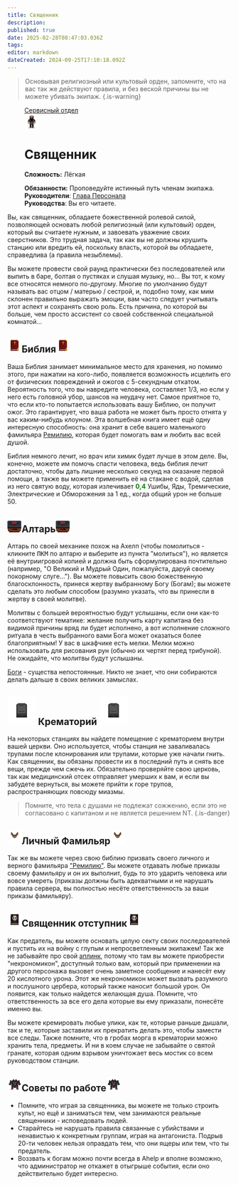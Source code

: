 ```yaml
---
title: Священник
description: 
published: true
date: 2025-02-28T08:47:03.036Z
tags: 
editor: markdown
dateCreated: 2024-09-25T17:10:18.092Z
---
```


> Основывая религиозный или культовый орден, запомните, что на вас так же действуют правила, и без веской причины вы не можете убивать экипаж.
{.is-warning}

<div style="display: flex; justify-content: center;">
<div class="roles-passport serv">
  <div class="title serv"><a href="/roles/servicedepartment">Сервисный отдел</a></div>
  <div>
    <div><div class="blat"><img src="/roles/priest.png"></div></div>
  <div><div>
    <h1>Священник</h1>
    <p><strong>Сложность:</strong> Лёгкая</p>
    <strong>Обязанности:</strong> Проповедуйте истинный путь членам экипажа.<br>
    <b>Руководители</b>: <a href="/roles/headofpersonnel">Глава Персонала</a><br>
    <b>Руководства</b>: Вы его читаете.
  </div></div>
  </div>
</div>
</div>



Вы, как священник, обладаете божественной ролевой силой, позволяющей основать любой религиозный (или культовый) орден, который вы считаете нужным, и завоевать уважение своих сверстников. Это трудная задача, так как вы не должны крушить станцию или вредить ей, поскольку власть, которой вы обладаете, справедлива (а правила незыблемы). 

Вы можете провести свой раунд практически без последователей или выпить в баре, болтая о пустяках и слушая музыку, но... Вы тот, к кому все относятся немного по-другому. Многие по умолчанию будут называть вас отцом / матерью / сестрой, и, подобно тому, как мим склонен правильно выражать эмоции, вам часто следует учитывать этот аспект и сохранять свою роль. Есть причина, по которой вы больше, чем просто ассистент со своей собственной специальной комнатой...
<h2>
  <div class="box">
    <img src="/bible_new.png" class="png1">Библия<img src="/bible_new.png" class="png1">
  </div>
</h2>

Ваша Библия занимает минимальное место для хранения, но помимо этого, при нажатии на кого-либо, появляется возможность исцелить его от физических повреждений и ожогов с 5-секундным откатом. Вероятность того, что вы навредите человека, составляет 1/3, но если у него есть головной убор, шансов на неудачу нет. Самое приятное то, что если кто-то попытается использовать вашу Библию, он получит ожог. Это гарантирует, что ваша работа не может быть просто отнята у вас каким-нибудь клоуном. Эта волшебная книга имеет ещё одну интересную способность: она хранит в себе вашего маленького фамильяра <a href="/roles/remilia" class="is-internal-link is-valid-page">Ремилию</a>, которая будет помогать вам и любить вас всей душой.

Библия немного лечит, но врач или химик будет лучше в этом деле. Вы, конечно, можете им помочь спасти человека, ведь библия лечит достаточно, чтобы дать лишние несколько секунд на оказание первой помощи, а также вы можете применить её на стакане с водой, сделав из него святую воду, которая излечивает <b style="color: green;">0,4</b> Ушибы, Яды, Тремические, Электрические и Обморожения за 1 ед., когда общий урон не больше 50.
<h2>
  <div class="box">
  <img src="/roles/serv/priest/satana.png" class="png2">Алтарь<img src="/roles/serv/priest/satana.png"  class="png2">
  </div>
</h2>

Алтарь по своей механике похож на Ахелп (чтобы помолиться - кликните <kbd>ПКМ</kbd> по алтарю и выберите из пункта "молиться"), но является её внутриигровой копией и должна быть сформулирована почтительно (например, "О Великий и Мудрый Один, пожалуйста, даруй своему покорному слуге..."). Вы можете повысить свою божественную благосклонность, принеся жертву выбранному Богу (Богам); вы можете сделать это любым способом (разумно указать, что вы принесли в жертву в своей молитве).

Молитвы с большей вероятностью будут услышаны, если они как-то соответствуют тематике: желание получить карту капитана без видимой причины вряд ли будет исполнено, а вот исполнение сложного ритуала в честь выбранного вами Бога может оказаться более благоприятным! У вас в шкафчике есть мелки. Мелки можно использовать для рисования рун (обычно их чертят перед трибуной). Не ожидайте, что молитвы будут услышаны.

<a href="/administration" class="is-internal-link is-valid-page">Боги</a> - существа непостоянные. Никто не знает, что они собираются делать дальше в своих великих замыслах.
<h2>
   <div class="box">
  <img src="/roles/serv/priest/crema_closed_v2.png"> <span class="up2"> Крематорий </span> <img src="/roles/serv/priest/crema_closed_v2.png">
  </div>
</h2>

На некоторых станциях вы найдете помещение с крематорием внутри вашей церкви. Оно используется, чтобы станция не заваливалась трупами после клонирования или трупами, которые уже начали гнить. Как священник, вы обязаны провести их в последний путь и снять все вещи, прежде чем сжечь их. Обязательно проверяйте свою церковь, так как медицинский отсек отправляет умерших к вам, и если вы забудете вернуться, вы можете прийти к горе трупов, распространяющих повсюду миазмы.
> Помните, что тела с душами не подлежат сожжению, если это не согласовано с капитаном и не является решением NT.
{.is-danger}

<h2>
  <div class="box">
  <img src="/roles/remilia.gif" class="png1">Личный Фамильяр<img src="/roles/remilia.gif"  class="png1">
  </div>
</h2>

Так же вы можете через свою библию призвать своего личного и верного фамильяра <a href="/roles/remilia" class="is-internal-link is-valid-page">"Ремилию"</a>. Вы можете отдавать любые приказы своему фамильяру и он их выполнит, будь то это ударить человека или вовсе умереть (приказы должны быть адекватными и не нарушать правила сервера, вы полностью несёте ответственность за ваши приказы фамильяру).

<!--
<h2>
  <div class="box">
  <img src="/roles/serv/priest/pylonс.gif" class="png2">Борьба с темными силами<img src="/roles/serv/priest/pylonс.gif"  class="png2">
  </div>
</h2>

<a href="/roles/cultist" class="is-internal-link is-valid-page">Культисты</a> -  угроза для вашей веры на станции. Поэтому вы, будучи слугой бога, обязаны противостоять иноверной заразе на станции. Благодаря вашей вере, вы обладаете защитой от всего, что связано с культом.
<a href="/roles/revenant" class="is-internal-link is-valid-page">Реверант</a> -  призрак, который был наполнен странной магической энергией и частично возвращен в мир смертных. Он невидим для смертных и появляются в поле зрения, только используя свои способности. Используйте святую воду и священное орудие для изгнания этого призрака.
<a href="/roles/wizard" class="is-internal-link is-valid-page">Маг</a> -  злой колдун, использующий тёмную магию. Ваше святое орудие и крестик помогают противостоять напасти.


<table>
  <tbody>
    <td class="blat"><img src="/roles/serv/priest/null_rod.png" class="png1"></td>
    <td class="desc">Жезл Нулификации. Использовав его на <kbd>Z</kbd>, вы можете превратить его в любое священное оружие на ваш выбор! Данное оружие обладает крайне важной особенностью - с его помощью можно открывать шлюзы культа! Также, в качестве приятного бонуса, это оружие наносит двойной урон <a href="/roles/revenant" class="is-internal-link is-valid-page">Ревенанту</a>.</td>
  </tbody>
</table>

> Вы можете обратить жезл ВСЕГО ОДИН РАЗ за раунд! Так что, выбирайте оружие с умом.
{.is-info}

<table>
  <thead>
    <tr>
      <th>Священное оружие</th>
      <th>Внешний вид</th>
      <th>Характеристики</th>
    </tr>
    </thead>
  <tbody class="blat">
    <tr>
      <td>Божья Длань</td>
      <td><img  src="/roles/serv/priest/hand.png" class="png1" ></td>
      <td>Наносит <span style="color:red"> 24 </span>теплового урона за 
        удар. Намертво закрепляется на вашей руке.</td>
    </tr>
    <tr>
      <td>Священный Клеймор</td>
      <td><img  src="/roles/serv/priest/claymore.png" class="png1" ></td>
      <td>Наносит <span style="color:red"> 33 </span> рубящего урона за 
          удар. </td>
    </tr>
    <tr>
      <td>Цепной Меч</td>
      <td><img  src="/roles/serv/priest/chainsword.gif" class="png1" ></td>
      <td>Наносит<span style="color:red"> 33 </span> рубящего урона за 
          удар. </td>
    </tr>
    <tr>
      <td>Световой Меч</td>
      <td><img  src="/roles/serv/priest/sword.gif" class="png1" ></td>
      <td>Наносит<span style="color:red"> 33 </span> рубящего урона за 
          удар. Благодаря <del>аккумулятору</del> святости, светится голубым 
          светом.</td>
    </tr>
    <tr>
      <td>Лезвие Ханзо</td>
      <td><img  src="/roles/serv/priest/katana.png" class="png1" ></td>
      <td>Наносит<span style="color:red"> 24 </span> рубящего урона за 
          удар, однако скорость атаки у него выше, чем у вариантов оружия 
        с 33 урона.</td>
    </tr>
    <tr>
      <td>Внепространственный Клинок</td>
      <td><img  src="/roles/serv/priest/multiverse.gif" class="png1" ></td>
      <td>Обладает хаотичной натурой. Из-за этого хаотичен и урон, и 
        подсветка. Он наносит от<span style="color:red"> 1 </span> до <span style="color:red"> 50 </span>
          рубящего урона за удар.</td>
    </tr>
    <tr>
      <td>Коса Жнеца</td>
      <td><img  src="/roles/serv/priest/vorpalscythe.png" class="png1" ></td>
      <td>Наносит<span style="color:red"> 24 </span> рубящего урона за 
          удар. Неплохо пробивает броню.</td>
    </tr>
    <tr>
      <td>Одержимый Клинок</td>
      <td><img  src="/roles/serv/priest/talking_sword.gif" class="png1" ></td>
      <td>Наносит<span style="color:red"> 24 </span> рубящего урона за 
          удар. В него может вселиться призрак, после чего он станет 
        оружием компаньоном. Хорошо это или нет, решать уже вам.</td>
    </tr>
    <tr>
      <td>Рука-Бензопила</td>
      <td><img  src="/roles/serv/priest/chainsaw.gif" class="png1" ></td>
      <td>Наносит<span style="color:red"> 6 </span> рубящего урона за 
          удар, однако сама скорость атаки высокая. Так же как и Длань, 
          она закрепляется на вашей руке без возможности снятия.</td>
    </tr>
    <tr>
      <td>Священная Плеть</td>
      <td><img  src="/roles/serv/priest/chain.png" class="png1" ></td>
      <td>Наносит<span style="color:red"> 15 </span> тупого урона за 
          удар. Обладает большой дальностью атаки.</td>
    </tr>
    <tr>
      <td>Посох Монаха</td>
      <td><img  src="/roles/serv/priest/bostaff.png" class="png1" ></td>
      <td>Двуручное. Наносит<span style="color:red"> 10 </span>тупого урона в одной руке, и <span style="color:red"> 18 </span> в двух за
          удар. Обладает большой областью атаки при взмахе на 
          <kbd>ПКМ</kbd>, к тому же пока вы его держите в двух руках способен блокрировать удары в вашу сторону, за исключением шоковой дубинки.</td>
    </tr>
    <tr>
      <td>Нечистивые вилы</td>
      <td><img  src="/roles/serv/priest/pitchfork.png" class="png1" ></td>
      <td>Единственное святое оружие, подходящее для дальнего боя. Двуручное.
          Наносит<span style="color:red"> 15 </span> тупого урона в одной руке, и <span style="color:red">24</span> тупого урона в двух за 
          удар и <span style="color:red"> 25 </span> за бросок.</td>
    </tr>
    <tr>
      <td>Реликтовый Боевой Молот</td>
      <td><img  src="/roles/serv/priest/hammeron.png" class="png1" ></td>
      <td>Наносит<span style="color:red"> 24 </span>тупого и <span 
        style="color:red"> 80 </span>структурного урона за раз. Думаю, 
          основное предзначение очевидно.</td>
    </tr>
    <tr>
      <td>Гиперинструмент</td>
      <td><img src="/roles/serv/priest/hypertool.png" class="png1" ></td>
      <td>Чересчур мощное оружие, даже для вас. Поэтому, вы можете только вырубать ваши цели за <strong>3 удара</strong>, не нанося им никакого урона.</td>   
    </tr>
  </tbody>
</table>  
<p></p>

---
<p></p>
<table>
  <tbody>
    <td class="blat"><img  src="/roles/serv/priest/radio_beacon.png" class="png1"></td>
    <td class="desc">Радиомаяк Вооружения. Использовав его на <kbd>Z</kbd>, вы получите возможность взять любой набор священной брони на ваш выбор. Он, так же как и жезл, одноразовый, а после выбора сразу надевает на вас нужную броню.</td>
  </tbody>
</table>

<div style="overflow-x: auto" class="fiber">
<table  class="blat" id="fiber">
  <thead>
   <tr>
     <th colspan="2">Броня Крестоносца</th>
     <th colspan="2">Забытая Броня</th>
     <th colspan="2">Одежда Студента</th>
     <th colspan="2">Древняя Броня</th>
     <th colspan="2">Одеяние Охотника на ведьм</th>
     <th colspan="2">Мантия Адепта</th>
   </tr>
  </thead>
  <tbody>
    <tr>
      <td>Шлем</td>
      <td>Броня</td>
      <td>Шлем</td>
      <td>Броня</td>
      <td>Шлем</td>
      <td>Броня</td>
      <td>Шлем</td>
      <td>Броня</td>
      <td>Шлем</td>
      <td>Броня</td>
      <td>Шлем</td>
      <td>Броня</td>
    </tr>
    <tr>
      <td><img src="/roles/serv/priest/knight_templar_helmet.png" class="png1"></td>
      <td><img src="/roles/serv/priest/knight_templar.png" class="png1"></td>
      <td><img src="/roles/serv/priest/clockwork_helmet.png" class="png1"></td>
      <td><img  src="/roles/serv/priest/clockwork_cuirass.png" class="png1"></td>
      <td><img  src="/roles/serv/priest/cage.png" class="png1"></td>
      <td><img  src="/roles/serv/priest/studentuni.png" class="png1"></td>
      <td><img  src="/roles/serv/priest/knight_ancient_helmet.png" class="png1"></td>
      <td><img  src="/roles/serv/priest/knight_ancient.png" class="png1"></td>
      <td><img  src="/roles/serv/priest/witchhunterhat.png" class="png1"></td>
      <td><img  src="/roles/serv/priest/witchhunter.png" class="png1"></td>
      <td><img  src="/roles/serv/priest/gjvgfshjfaj.png" class="png1"> </td>
      <td><img src="/roles/serv/priest/crusader.png" class="png1"></td>
    </tr>
  </tbody>
</table>
</div>

> <strong>Вся эта броня различается лишь визуально</strong>. Шлем снижает тупой и рубящий урон на 20% и проникающий на 5%. Броня снижает тупой и рубящий урон на 50%, проникающий на 10% и тепловой на 50%.
{.is-info}

-->

<h2>
  <div class="box">
  <img src="/roles/serv/priest/negronomicon_new.png" class="png1">Священник отступник<img src="/roles/serv/priest/negronomicon_new.png" class="png1">
  </div>
</h2>

Как предатель, вы можете основать целую секту своих последователей и пустить их на войну с глупым и непросветленным экипажем! Так же не забывайте про свой <a href="/guides/uplink" class="is-internal-link is-valid-page">аплинк</a>, потому что там вы можете приобрести "некрономикон", доступный только вам, который при применении на другого персонажа вызовет очень заметное сообщение и нанесёт ему 20 кислотного урона. Этот же некрономикон может вызвать разумного и послушного цербера, который также наносит большой урон. Он появится, как только найдется желающая душа. Помните, что ответственность за все его дела которые вы ему приказали, понесёте именно вы.

Вы можете кремировать любые улики, как те, которые раньше дышали, так и те, которые заставили их прекратить делать это, чтобы замести все следы. Также помните, что в гробах морга в крематории можно хранить тела, предметы. И ни в коем случае не забывайте о святой гранате, которая одним взрывом уничтожает весь мостик со всем руководством станции.

<h2>
  <div class="box">
  <img src="/roles/serv/priest/цербер.png" class="png1">Советы по работе<img src="/roles/serv/priest/цербер.png"  class="png1">
  </div>
</h2>

- Помните, что играя за священника, вы можете не только строить культ, но ещё и заниматься тем, чем занимаются реальные священники - исповедовать людей.
- Старайтесь не нарушать правила связанные с убийствами и ненавистью к конкретным группам, играя на антагониста. Подрыв 20-ти человек нельзя оправдать тем, что они ящеры или тем, что ты предатель.
- Воззвать к богам можно почти всегда в Ahelp и вполне возможно, что администратор не откажет в отыгрыше события, если оно действительно будет интересно.

<div class="table"></div>